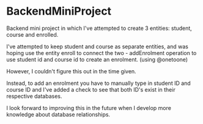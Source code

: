 # BackendMiniProject
Backend mini project in which I've attempted to create 3 entities: student, course and enrolled.

I've attempted to keep student and course as separate entities, and was hoping use the entity enroll to connect the two - addEnrolment operation to use student id and course id to create an enrolment. (using @onetoone)

However, I couldn't figure this out in the time given.

Instead, to add an enrolment you have to manually type in student ID and course ID and I've added a check to see that both ID's exist in their respective databases.

I look forward to improving this in the future when I develop more knowledge about database relationships.
